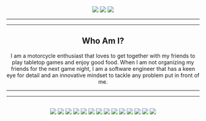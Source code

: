 <!--
**GravleyCM/GravleyCM** is a ✨ _special_ ✨ repository because its `README.md` (this file) appears on your GitHub profile.

Here are some ideas to get you started:

- 🔭 I’m currently working on ...
- 🌱 I’m currently learning ...
- 👯 I’m looking to collaborate on ...
- 🤔 I’m looking for help with ...
- 📫 How to reach me: gravleycm@gmail.com
- ⚡ Fun fact: ...
-->

<div align="center">
    <img src="https://i.postimg.cc/xdjcm1Hj/Bikes.jpg">
    <a href="#"><img src="https://github-readme-stats.vercel.app/api?username=GravleyCM&show_icons=true&theme=dracula" /></a>
    <a href="#"><img src="https://github-readme-stats.vercel.app/api/top-langs/?username=GravleyCM&exclude_repo=GravleyCM.github.io&theme=dracula&layout=compact" /></a>
    <hr />
    <hr />
    <h2>Who Am I?</h2>
    <p>I am a motorcycle enthusiast that loves to get together with my friends to play tabletop games and enjoy good food. When I am not organizing my friends for the next game night, I am a software engineer that has a keen eye for detail and an innovative mindset to tackle any problem put in front of me.</p>
</div>

***
***

<br />
<div align="center">
    <a href="#"><img src="https://img.shields.io/badge/html5-%23E34F26.svg?style=for-the-badge&logo=html5&logoColor=white" /></a>
    <a href="#"><img src="https://img.shields.io/badge/css3-%231572B6.svg?style=for-the-badge&logo=css3&logoColor=white" /></a>
    <a href="#"><img src="https://img.shields.io/badge/bootstrap-%23563D7C.svg?style=for-the-badge&logo=bootstrap&logoColor=white" /></a>
    <a href="#"><img src="https://img.shields.io/badge/javascript-%23323330.svg?style=for-the-badge&logo=javascript&logoColor=%23F7DF1E" /></a>
    <a href="#"><img src="https://img.shields.io/badge/react-%2320232a.svg?style=for-the-badge&logo=react&logoColor=%2361DAFB" /></a>
    <a href="#"><img src="https://img.shields.io/badge/express.js-%23404d59.svg?style=for-the-badge&logo=express&logoColor=%2361DAFB" /></a>
    <a href="#"><img src="https://img.shields.io/badge/node.js-6DA55F?style=for-the-badge&logo=node.js&logoColor=white" /></a>
    <a href="#"><img src="https://img.shields.io/badge/MongoDB-%234ea94b.svg?style=for-the-badge&logo=mongodb&logoColor=white" /></a>
    <a href="#"><img src="https://img.shields.io/badge/postgres-%23316192.svg?style=for-the-badge&logo=postgresql&logoColor=white" /></a>
    <a href="#"><img src="https://img.shields.io/badge/python-3670A0?style=for-the-badge&logo=python&logoColor=ffdd54" /></a>
    <a href="#"><img src="https://img.shields.io/badge/django-%23092E20.svg?style=for-the-badge&logo=django&logoColor=white" /></a>
    <a href="#"><img src="https://img.shields.io/badge/NPM-%23000000.svg?style=for-the-badge&logo=npm&logoColor=white" /></a>
    <a href="#"><img src="https://img.shields.io/badge/Visual%20Studio%20Code-0078d7.svg?style=for-the-badge&logo=visual-studio-code&logoColor=white" /></a>
    <a href="#"><img src="https://img.shields.io/badge/heroku-%23430098.svg?style=for-the-badge&logo=heroku&logoColor=white" /></a>
</div>
